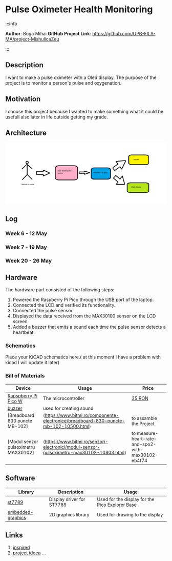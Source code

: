 # Pulse Oximeter Health Monitoring

:::info

**Author**: Buga Mihai
**GitHub Project Link**: https://github.com/UPB-FILS-MA/project-MishulicaZeu

:::

## Description

I want to make a pulse oximeter with a Oled display. The purpose of the project is to monitor a person's pulse and oxygenation.


## Motivation
I choose this project because I wanted to make something what it could be usefull also later in life outside getting my grade.

## Architecture 
![image](architecture.png)



## Log

<!-- write every week your progress here -->

### Week 6 - 12 May

### Week 7 - 19 May

### Week 20 - 26 May

## Hardware

The hardware part consisted of the following steps:

1. Powered the Raspberry Pi Pico through the USB port of the laptop.
2. Connected the LCD and verified its functionality.
3. Connected the pulse sensor.
4. Displayed the data received from the MAX30100 sensor on the LCD screen.
5. Added a buzzer that emits a sound each time the pulse sensor detects a heartbeat.

### Schematics

Place your KiCAD schematics here.( at this moment I have a problem with kicad I will update it later)

### Bill of Materials

<!-- Fill out this table with all the hardware components that you might need.

The format is 
```
| [Device](link://to/device) | This is used ... | [price](link://to/store) |

```

-->

| Device | Usage | Price |
|--------|--------|-------|
| [Rapspberry Pi Pico W](https://www.raspberrypi.com/documentation/microcontrollers/raspberry-pi-pico.html) | The microcontroller | [35 RON](https://www.optimusdigital.ro/en/raspberry-pi-boards/12394-raspberry-pi-pico-w.html) |
 [buzzer](https://www.bitmi.ro/module-electronice/modul-buzzer-activ-compatibil-arduino-10397.html) |used for creating sound| |[5 lei]|
 [Breadboard 830 puncte MB-102] |(https://www.bitmi.ro/componente-electronice/breadboard-830-puncte-mb-102-10500.html) |to assamble the Project| |[9 lei]|
 [Modul senzor pulsoximetru MAX30102] |(https://www.bitmi.ro/senzori-electronici/modul-senzor-pulsoximetru-max30102-10803.html) | to measure-heart-rate-and-spo2-with-max30102-eb4f74| |[16 lei]|
## Software

| Library | Description | Usage |
|---------|-------------|-------|
| [st7789](https://github.com/almindor/st7789) | Display driver for ST7789 | Used for the display for the Pico Explorer Base |
| [embedded-graphics](https://github.com/embedded-graphics/embedded-graphics) | 2D graphics library | Used for drawing to the display |

## Links

<!-- Add a few links that inspired you and that you think you will use for your project -->

1. [inspired](https://all3dp.com/2/easy-simple-arduino-projects/)
2. [project ideea](https://projecthub.arduino.cc/SurtrTech/measure-heart-rate-and-spo2-with-max30102-eb4f74)
...